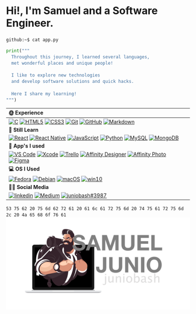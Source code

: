 # Hi!, I'm Samuel and a Software Engineer.   

`github:~$ cat app.py`   
~~~python
print("""
  Throughout this journey, I learned several languages, 
  met wonderful places and unique people!
  
  I like to explore new technologies 
  and develop software solutions and quick hacks. 
  
  Here I share my learning!
""")
~~~

|**:sun_with_face: Experience** &nbsp; |
|:---|
| [![C](https://img.shields.io/badge/C-00599C?style=for-the-badge&logo=c&logoColor=white)](#) [![HTML5](https://img.shields.io/badge/HTML5-E34F26?style=for-the-badge&logo=html5&logoColor=white)](#) [![CSS3](https://img.shields.io/badge/CSS3-1572B6?style=for-the-badge&logo=css3&logoColor=white)](#) [![Git](https://img.shields.io/badge/git-%23F05033.svg?style=for-the-badge&logo=git&logoColor=white)](#) [![GitHub](https://img.shields.io/badge/GitHub-100000?style=for-the-badge&logo=github&logoColor=white)](#) [![Markdown](https://img.shields.io/badge/Markdown-000000?style=for-the-badge&logo=markdown&logoColor=white)](#)|
|**:seedling: Still Learn** &nbsp; |
|[![React](https://img.shields.io/badge/React-20232A?style=for-the-badge&logo=react&logoColor=61DAFB)](#) [![React Native](https://img.shields.io/badge/React_Native-20232A?style=for-the-badge&logo=react&logoColor=61DAFB)](#) [![JavaScript](https://img.shields.io/badge/JavaScript-F7DF1E?style=for-the-badge&logo=javascript&logoColor=black)](#) [![Python](https://img.shields.io/badge/Python-14354C?style=for-the-badge&logo=python&logoColor=white)](#) [![MySQL](https://img.shields.io/badge/mysql-%2300f.svg?style=for-the-badge&logo=mysql&logoColor=white)](#) [![MongoDB](https://img.shields.io/badge/MongoDB-%234ea94b.svg?style=for-the-badge&logo=mongodb&logoColor=white)](#) |
|**:floppy_disk: App's I used** &nbsp;|
|[![VS Code](https://img.shields.io/badge/Visual%20Studio-5C2D91.svg?style=for-the-badge&logo=visual-studio&logoColor=white)](#) [![Xcode](https://img.shields.io/badge/Xcode-007ACC?style=for-the-badge&logo=Xcode&logoColor=white)](#) [![Trello](https://img.shields.io/badge/Trello-%23026AA7.svg?style=for-the-badge&logo=Trello&logoColor=white)](#) [![Affinity Designer](https://img.shields.io/badge/affinity%20desginer-%231B72BE.svg?style=for-the-badge&logo=affinity-designer&logoColor=white)](#) [![Affinity Photo](https://img.shields.io/badge/affinityphoto-%237E4DD2.svg?style=for-the-badge&logo=affinity-photo&logoColor=white)](#) [![Figma](https://img.shields.io/badge/figma-%23F24E1E.svg?style=for-the-badge&logo=figma&logoColor=white)](#) |
|**:computer:	OS I Used** &nbsp; |
|[![Fedora](https://img.shields.io/badge/Fedora-294172?style=for-the-badge&logo=fedora&logoColor=white)](#) [![Debian](https://img.shields.io/badge/Debian-D70A53?style=for-the-badge&logo=debian&logoColor=white)](#) [![macOS](https://img.shields.io/badge/mac%20os-000000?style=for-the-badge&logo=apple&logoColor=white)](#) [![win10](https://img.shields.io/badge/Windows-0078D6?style=for-the-badge&logo=windows&logoColor=white)](#)|
|**:man_technologist: Social Media** &nbsp; |
|[![linkedin](https://img.shields.io/badge/LinkedIn-0077B5?style=for-the-badge&logo=linkedin&logoColor=white)](https://www.linkedin.com/in/juniobash/) [![Medium](https://img.shields.io/badge/Medium-12100E?style=for-the-badge&logo=medium&logoColor=white)](https://medium.com/@juniobash) [![juniobash#3987](https://img.shields.io/badge/Discord-12100E?style=for-the-badge&logo=Discord&logoColor=white)](#)|

`53 75 62 20 75 6d 62 72 61 20 61 6c 61 72 75 6d 20 74 75 61 72 75 6d 2c 20 4a 65 68 6f 76 61`   
[![JunioBahs](backpack/photo/profile-transparent.png)](https://github.com/juniobash)
